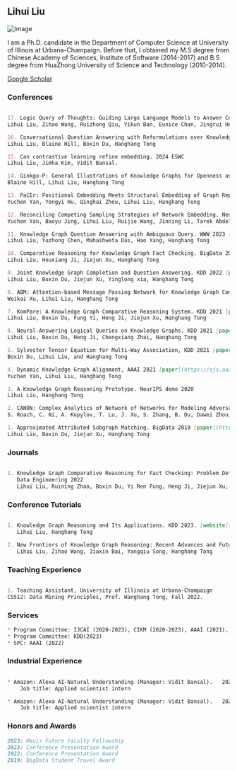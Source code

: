 ## Lihui Liu

![image](https://user-images.githubusercontent.com/53407011/157603986-f480c629-6987-48aa-93f7-55c1b003d336.png) 
<!-- <img  src="https://github.com/lihuiliullh/lihuiliullh.github.io/assets/53407011/3955534f-313a-4dd3-acca-ddc4d97ea4c1" width="400" > -->


I am a Ph.D. candidate in the Department of Computer Science at University of Illinois at Urbana-Champaign. Before that, I obtained my M.S degree from Chinese Academy of Sciences, Institute of Software (2014-2017) and B.S degree from HuaZhong University of Science and Technology (2010-2014). 


[Google Scholar](https://scholar.google.com/citations?user=GI7jyeQAAAAJ&hl=en)

<!-- 
### Education
```markdown

Ph.D candidate University of Illinois at Urbana-Champaign. (2019-now)

Ph.D student Arizona State University. (2018-2019)

M.S degree from Chinese Academy of Sciences, Institute of Software (2014-2017)

B.S degree from HuaZhong University of Science and Technology (2010-2014)

```
-->
<!-- 15. PaCEr: Positional Embedding Meets Structural Embedding of Graph Representation Learning. 2024 under view
Yuchen Yan, Yongyi Hu, Qinghai Zhou, Lihui Liu, Hanghang Tong

14. Conversational Question Answering with Reformulations over Knowledge Graph. 2024 under view [paper](https://arxiv.org/abs/2312.17269)
Lihui Liu, Blaine Hill, Boxin Du, Hanghang Tong

13. Ginkgo-P: General Illustrations of Knowledge Graphs for Openness as a Platform. 2024 under view
Blaine Hill, Lihui Liu, Hanghang Tong -->

### Conferences
```markdown

17. Logic Query of Thoughts: Guiding Large Language Models to Answer Complex Logic Queries with Knowledge Graphs. 2024 arxiv
Lihui Liu, Zihao Wang, Ruizhong Qiu, Yikun Ban, Eunice Chan, Jingrui He, Hanghang Tong

16. Conversational Question Answering with Reformulations over Knowledge Graph. 2024 arxiv [paper](https://arxiv.org/abs/2312.17269)
Lihui Liu, Blaine Hill, Boxin Du, Hanghang Tong

15. Can contrastive learning refine embedding. 2024 ESWC
Lihui Liu, Jimha Kim, Vidit Bansal.

14. Ginkgo-P: General Illustrations of Knowledge Graphs for Openness as a Platform. 2024 WSDM 
Blaine Hill, Lihui Liu, Hanghang Tong

13. PaCEr: Positional Embedding Meets Structural Embedding of Graph Representation Learning. 2024 WWW
Yuchen Yan, Yongyi Hu, Qinghai Zhou, Lihui Liu, Hanghang Tong

12. Reconciling Competing Sampling Strategies of Network Embedding. NeurIPS 2023 [paper](https://proceedings.neurips.cc/paper_files/paper/2023/file/15dc2344ea9bdc01ffb8bb2d692e4018-Paper-Conference.pdf)
Yuchen Yan, Baoyu Jing, Lihui Liu, Ruijie Wang, Jinning Li, Tarek Abdelzaher, Hanghang Tong

11. Knowledge Graph Question Answering with Ambiguous Query. WWW 2023 [paper](https://dl.acm.org/doi/abs/10.1145/3543507.3583316)
Lihui Liu, Yuzhong Chen, Mahashweta Das, Hao Yang, Hanghang Tong	

10. Comparative Reasoning for Knowledge Graph Fact Checking. BigData 2022 [paper](https://ieeexplore.ieee.org/document/10020991)
Lihui Liu, Houxiang Ji, Jiejun Xu, Hanghang Tong

9. Joint Knowledge Graph Completion and Question Answering. KDD 2022 [paper](https://dl.acm.org/doi/abs/10.1145/3534678.3539289)
Lihui Liu, Boxin Du, Jiejun Xu, Yinglong xia, Hanghang Tong

8. ABM: Attention-based Message Passing Network for Knowledge Graph Completion. BigData 2022 [paper](https://ieeexplore.ieee.org/document/10021003)
Weikai Xu, Lihui Liu, Hanghang Tong

7. KomPare: A Knowledge Graph Comparative Reasoning System. KDD 2021 [paper](https://dl.acm.org/doi/abs/10.1145/3447548.3467128)
Lihui Liu, Boxin Du, Fung Yi, Heng Ji, Jiejun Xu, Hanghang Tong

6. Neural-Answering Logical Queries on Knowledge Graphs. KDD 2021 [paper](https://dl.acm.org/doi/abs/10.1145/3447548.3467375)
Lihui Liu, Boxin Du, Heng Ji, Chengxiang Zhai, Hanghang Tong

5. Sylvester Tensor Equation for Multi-Way Association, KDD 2021 [paper](https://dl.acm.org/doi/abs/10.1145/3447548.3467336)
Boxin Du, Lihui Liu, and Hanghang Tong

4. Dynamic Knowledge Graph Alignment, AAAI 2021 [paper](https://ojs.aaai.org/index.php/AAAI/article/view/16585)
Yuchen Yan, Lihui Liu, Hanghang Tong

3. A Knowledge Graph Reasoning Prototype. NeurIPS demo 2020 
Lihui Liu, Hanghang Tong

2. CANON: Complex Analytics of Network of Networks for Modeling Adversarial Activities. BigData 2020
S. Roach, C. Ni, A. Kopylov, T. Lu, J. Xu, S. Zhang, B. Du, Dawei Zhou, Jun Wu, Lihui Liu, Yuchen Yan, Jingrui He, Hanghang Tong

1. Approximated Attributed Subgraph Matching. BigData 2019 [paper](https://ieeexplore.ieee.org/document/9006525)
Lihui Liu, Boxin Du, Jiejun Xu, Hanghang Tong

```

### Journals
```markdown

1. Knowledge Graph Comparative Reasoning for Fact Checking: Problem Definition and Algorithms. 
   Data Engineering 2022
   Lihui Liu, Ruining Zhao, Boxin Du, Yi Ren Fung, Heng Ji, Jiejun Xu, Hanghang Tong

```

### Conference Tutorials
```markdown

1. Knowledge Graph Reasoning and Its Applications. KDD 2023. [website](https://sites.google.com/view/kg-reasoning/home)
   Lihui Liu, Hanghang Tong

2. New Frontiers of Knowledge Graph Reasoning: Recent Advances and Future Trends. WWW 2024
   Lihui Liu, Zihao Wang, Jiaxin Bai, Yangqiu Song, Hanghang Tong

```

### Teaching Experience
```markdown

1. Teaching Assistant, University of Illinois at Urbana-Champaign
CS512: Data Mining Principles, Prof. Hanghang Tong, Fall 2022.

```

### Services
```markdown
* Program Committee: IJCAI (2020-2023), CIKM (2020-2023), AAAI (2021), WSDM (2022-2023), WWW (2023-2024)
* Program Committee: KDD(2023)
* SPC: AAAI (2022)
```

### Industrial Experience
```markdown

* Amazon: Alexa AI-Natural Understanding (Manager: Vidit Bansal).   2023/05 – 2023/07
    Job title: Applied scientist intern

* Amazon: Alexa AI-Natural Understanding (Manager: Vidit Bansal).   2022/06 – 2022/08
    Job title: Applied scientist intern

```

### Honors and Awards
```markdown
2023: Mavis Future Faculty Fellowship
2023: Conference Presentation Award
2022: Conference Presentation Award
2019: BigData Student Travel Award
```
